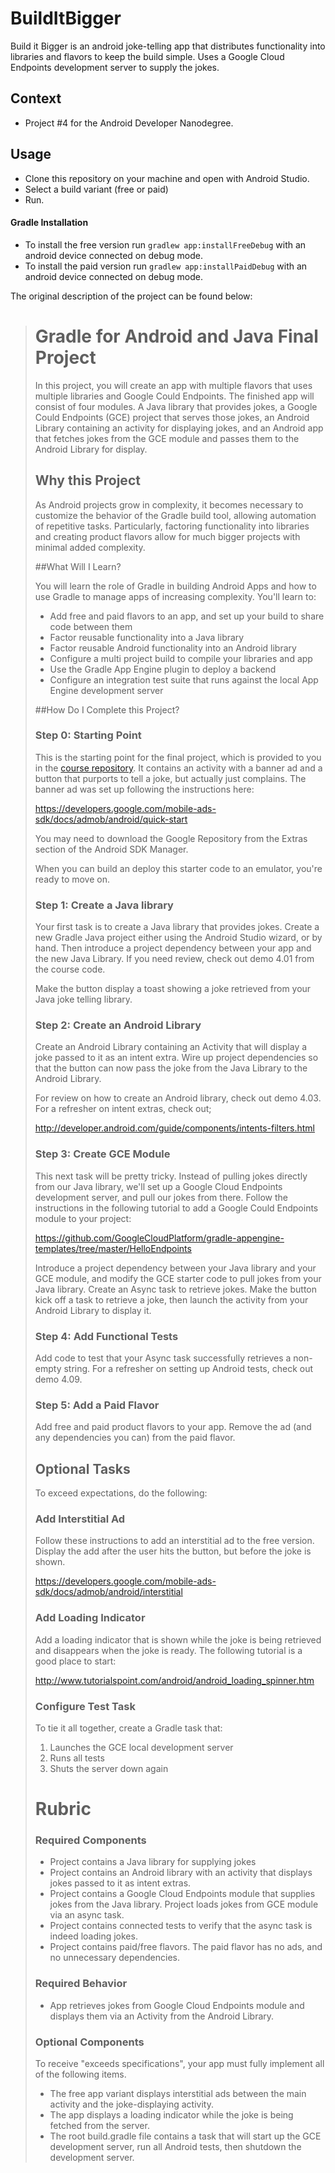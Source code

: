 # BuildItBigger

Build it Bigger is an android joke-telling app that distributes functionality into libraries and flavors to keep the build simple.
Uses a Google Cloud Endpoints development server to supply the jokes.

## Context

* Project #4 for the Android Developer Nanodegree.

## Usage

* Clone this repository on your machine and open with Android Studio.
* Select a build variant (free or paid)
* Run.

#### Gradle Installation

* To install the free version run ``gradlew app:installFreeDebug`` with an android device connected on debug mode.
* To install the paid version run ``gradlew app:installPaidDebug`` with an android device connected on debug mode.

The original description of the project can be found below:

> # Gradle for Android and Java Final Project
> 
> In this project, you will create an app with multiple flavors that uses
> multiple libraries and Google Could Endpoints. The finished app will consist
> of four modules. A Java library that provides jokes, a Google Could Endpoints
> (GCE) project that serves those jokes, an Android Library containing an
> activity for displaying jokes, and an Android app that fetches jokes from the
> GCE module and passes them to the Android Library for display.
> 
> ## Why this Project
> 
> As Android projects grow in complexity, it becomes necessary to customize the
> behavior of the Gradle build tool, allowing automation of repetitive tasks.
> Particularly, factoring functionality into libraries and creating product
> flavors allow for much bigger projects with minimal added complexity.
> 
> ##What Will I Learn?
> 
> You will learn the role of Gradle in building Android Apps and how to use Gradle to manage apps of increasing complexity. You'll learn to:
> 
> * Add free and paid flavors to an app, and set up your build to share code between them
> * Factor reusable functionality into a Java library
> * Factor reusable Android functionality into an Android library
> * Configure a multi project build to compile your libraries and app
> * Use the Gradle App Engine plugin to deploy a backend
> * Configure an integration test suite that runs against the local App Engine development server
> 
> ##How Do I Complete this Project?
> 
> ### Step 0: Starting Point
> 
> This is the starting point for the final project, which is provided to you in the [course repository](https://github.com/udacity/ud867/tree/master/FinalProject).
> It contains an activity with a banner ad and a button that purports to tell a
> joke, but actually just complains. The banner ad was set up following the
> instructions here:
> 
> https://developers.google.com/mobile-ads-sdk/docs/admob/android/quick-start
> 
> You may need to download the Google Repository from the Extras section of the
> Android SDK Manager.
> 
> When you can build an deploy this starter code to an emulator, you're ready to
> move on.
> 
> ### Step 1: Create a Java library
> 
> Your first task is to create a Java library that provides jokes. Create a new
> Gradle Java project either using the Android Studio wizard, or by hand. Then
> introduce a project dependency between your app and the new Java Library. If
> you need review, check out demo 4.01 from the course code.
> 
> Make the button display a toast showing a joke retrieved from your Java joke
> telling library.
> 
> ### Step 2: Create an Android Library
> 
> Create an Android Library containing an Activity that will display a joke
> passed to it as an intent extra. Wire up project dependencies so that the
> button can now pass the joke from the Java Library to the Android Library.
> 
> For review on how to create an Android library, check out demo 4.03. For a
> refresher on intent extras, check out;
> 
> http://developer.android.com/guide/components/intents-filters.html
> 
> ### Step 3: Create GCE Module
> 
> This next task will be pretty tricky. Instead of pulling jokes directly from
> our Java library, we'll set up a Google Cloud Endpoints development server,
> and pull our jokes from there. Follow the instructions in the following
> tutorial to add a Google Could Endpoints module to your project:
> 
> https://github.com/GoogleCloudPlatform/gradle-appengine-templates/tree/master/HelloEndpoints
> 
> Introduce a project dependency between your Java library and your GCE module,
> and modify the GCE starter code to pull jokes from your Java library. Create
> an Async task to retrieve jokes. Make the button kick off a task to retrieve a
> joke, then launch the activity from your Android Library to display it.
> 
> ### Step 4: Add Functional Tests
> 
> Add code to test that your Async task successfully retrieves a non-empty
> string. For a refresher on setting up Android tests, check out demo 4.09.
> 
> ### Step 5: Add a Paid Flavor
> 
> Add free and paid product flavors to your app. Remove the ad (and any
> dependencies you can) from the paid flavor.
> 
> ## Optional Tasks
> 
> To exceed expectations, do the following:
> 
> ### Add Interstitial Ad
> 
> Follow these instructions to add an interstitial ad to the free version.
> Display the add after the user hits the button, but before the joke is shown.
> 
> https://developers.google.com/mobile-ads-sdk/docs/admob/android/interstitial
> 
> ### Add Loading Indicator
> 
> Add a loading indicator that is shown while the joke is being retrieved and
> disappears when the joke is ready. The following tutorial is a good place to
> start:
> 
> http://www.tutorialspoint.com/android/android_loading_spinner.htm
> 
> ### Configure Test Task
> 
> To tie it all together, create a Gradle task that:
> 
> 1. Launches the GCE local development server
> 2. Runs all tests
> 3. Shuts the server down again
> 
> # Rubric
> 
> ### Required Components
> 
> * Project contains a Java library for supplying jokes
> * Project contains an Android library with an activity that displays jokes passed to it as intent extras.
> * Project contains a Google Cloud Endpoints module that supplies jokes from the Java library. Project loads jokes from GCE module via an async task.
> * Project contains connected tests to verify that the async task is indeed loading jokes.
> * Project contains paid/free flavors. The paid flavor has no ads, and no unnecessary dependencies.
> 
> ### Required Behavior
> 
> * App retrieves jokes from Google Cloud Endpoints module and displays them via an Activity from the Android Library.
> 
> ### Optional Components
> 
> To receive "exceeds specifications", your app must fully implement all of the following items.
> 
> * The free app variant displays interstitial ads between the main activity and the joke-displaying activity.
> * The app displays a loading indicator while the joke is being fetched from the server.
> * The root build.gradle file contains a task that will start up the GCE development server, run all Android tests, then shutdown the development server.
> 
